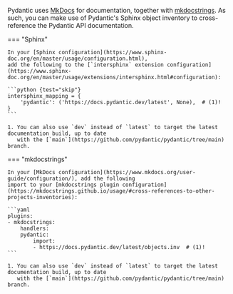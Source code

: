 Pydantic uses [MkDocs](https://www.mkdocs.org/) for documentation, together with
[mkdocstrings](https://mkdocstrings.github.io/). As such, you can make use of Pydantic's
Sphinx object inventory to cross-reference the Pydantic API documentation.

=== "Sphinx"

    In your [Sphinx configuration](https://www.sphinx-doc.org/en/master/usage/configuration.html),
    add the following to the [`intersphinx` extension configuration](https://www.sphinx-doc.org/en/master/usage/extensions/intersphinx.html#configuration):

    ```python {test="skip"}
    intersphinx_mapping = {
        'pydantic': ('https://docs.pydantic.dev/latest', None),  # (1)!
    }
    ```

    1. You can also use `dev` instead of `latest` to target the latest documentation build, up to date
       with the [`main`](https://github.com/pydantic/pydantic/tree/main) branch.

=== "mkdocstrings"

    In your [MkDocs configuration](https://www.mkdocs.org/user-guide/configuration/), add the following
    import to your [mkdocstrings plugin configuration](https://mkdocstrings.github.io/usage/#cross-references-to-other-projects-inventories):

    ```yaml
    plugins:
    - mkdocstrings:
        handlers:
        pydantic:
            import:
            - https://docs.pydantic.dev/latest/objects.inv  # (1)!
    ```

    1. You can also use `dev` instead of `latest` to target the latest documentation build, up to date
       with the [`main`](https://github.com/pydantic/pydantic/tree/main) branch.
